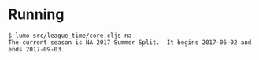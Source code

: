 # Running

    $ lumo src/league_time/core.cljs na
    The current season is NA 2017 Summer Split.  It begins 2017-06-02 and ends 2017-09-03.
